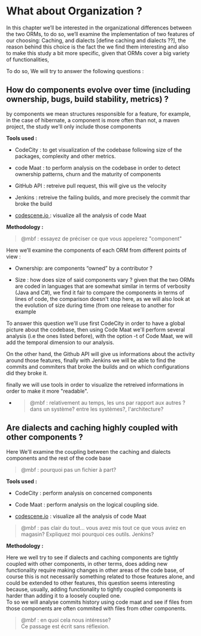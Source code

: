 # What about Organization ?

In this chapter we’ll be interested in the organizational differences between the two ORMs, to do so, we’ll examine the implementation of two features of our choosing: Caching, and dialects \[define caching and dialects ??\], the reason behind this choice is the fact the we find them interesting and also to make this study a bit more specific, given that ORMs cover a big variety of functionalities,

To do so, We will try to answer the following questions :

## How do components evolve over time \(including ownership, bugs, build stability, metrics\) ?

by components we mean structures responsible for a feature, for example, in the case of hibernate, a component is more often than not, a maven project, the study we'll only include those components

**Tools used :**

* CodeCity : to get  visualization of the codebase following size of the packages, complexity and other metrics.

* code Maat : to perform analysis on the codebase in order to detect ownership patterns, churn and the maturity of components

* GitHub API : retreive pull request, this will give us the velocity

* Jenkins : retreive the failing builds, and more precisely the commit thar broke the build

* [codescene.io ](https://codescene.io): visualize all the analysis of code Maat

**Methodology :**

> @mbf : essayez de préciser ce que vous appelerez "component"

Here we’ll examine the components of each ORM from different points of view :

* Ownership: are components “owned” by a contributor ?

* Size : how does size of said components vary ? given that the two ORMs are coded in languages that are somewhat similar in terms of verbosity \(Java and C\#\), we find it fair to compare the components in terms of lines of code, the comparison doesn't stop here, as we will also look at the evolution of size during time \(from one release to another for example

To answer this question we'll use first CodeCity in order to have a global picture about the codebase, then using Code Maat we'll perform several analysis \(i.e the ones listed before\), with the option -t of Code Maat, we will add the temporal dimension to our analysis.

On the other hand, the Github API will give us informations about the activity around those features, finally with Jenkins we will be able to find the commits and commiters that broke the builds and on which configurations did they broke it.

finally we will use tools in order to visualize the retreived informations in order to make it more "readable".

* > @mbf : relativement au temps, les uns par rapport aux autres ? dans un système? entre les systèmes?, l'architecture?

## Are dialects and caching highly coupled with other components  ?

Here We'll examine the coupling between the caching and dialects components and the rest of the code base

> @mbf : pourquoi pas un fichier à part?

**Tools used :**

* CodeCity : perform analysis on concerned components

* Code Maat : perform analysis on the logical coupling side.

* [codescene.io](https://codescene.io) : visualize all the analysis of code Maat

> @mbf : pas clair du tout... vous avez mis tout ce que vous aviez en magasin? Expliquez moi pourquoi ces outils. Jenkins?

**Methodology :**

Here we well try to see if dialects and caching components are tightly coupled with other components, in other terms, does adding new functionality require making changes in other areas of the code base, of course this is not necessarily something related to those features alone, and could be extended to other features, this question seems interesting because, usually, adding functionality to tightly coupled components is harder than adding it to a loosely coupled one.  
 To so we will analyse commits history using code maat and see if files from those components are often commited with files from other components.

> @mbf : en quoi cela nous intéresse?  
> Ce passage est écrit sans réflexion.



